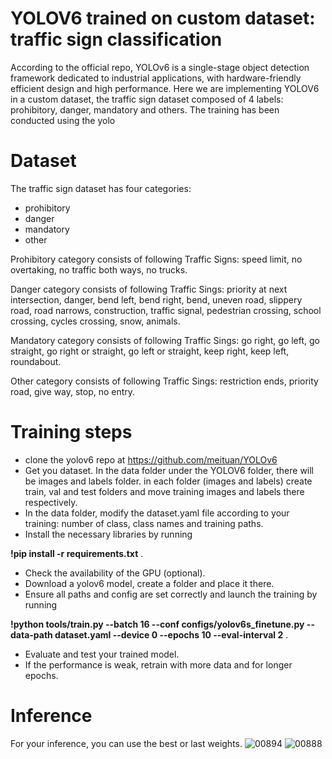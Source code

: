 # YOLOV6 trained on custom dataset: traffic sign classification

According to the official repo, YOLOv6 is a single-stage object detection framework dedicated to industrial applications, with hardware-friendly efficient design and high performance. Here we are implementing YOLOV6 in a custom dataset, the traffic sign dataset composed of 4 labels: prohibitory, danger, mandatory and others. The training has been conducted using the yolo

# Dataset

The traffic sign dataset has four categories:
 - prohibitory
 - danger
 - mandatory
 - other

Prohibitory category consists of following Traffic Signs: speed limit, no overtaking, no traffic both ways, no trucks.

Danger category consists of following Traffic Sings: priority at next intersection, danger, bend left, bend right, bend, uneven road, slippery road, road narrows, construction, traffic signal, pedestrian crossing, school crossing, cycles crossing, snow, animals.

Mandatory category consists of following Traffic Sings: go right, go left, go straight, go right or straight, go left or straight, keep right, keep left, roundabout.

Other category consists of following Traffic Sings: restriction ends, priority road, give way, stop, no entry.

# Training steps
 - clone the yolov6 repo at https://github.com/meituan/YOLOv6
 - Get you dataset. In the data folder under the YOLOV6 folder, there will be images and labels folder. in each folder (images and labels) create train, val and test folders and move training images and labels there respectively.
 - In the data folder, modify the dataset.yaml file according to your training: number of class, class names and training paths.
 - Install the necessary libraries by running
 
 **!pip install -r requirements.txt** .
 - Check the availability of the GPU (optional).
 - Download a yolov6 model, create a folder and place it there.
 - Ensure all paths and config are set correctly and launch the training by running
 
 **!python tools/train.py --batch 16 --conf configs/yolov6s_finetune.py --data-path dataset.yaml --device 0 --epochs 10 --eval-interval 2** .
 -  Evaluate and test your trained model.
 - If the performance is weak, retrain with more data and for longer epochs.

# Inference
 For your inference, you can use the best or last weights.
![00894](https://user-images.githubusercontent.com/48753146/177731718-b320dafb-e1a5-4f4f-bb09-c3341680a4ff.jpg)
![00888](https://user-images.githubusercontent.com/48753146/177731737-8c18afb6-fe86-424f-917d-178f831ccab1.jpg)
